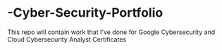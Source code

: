 # -Cyber-Security-Portfolio
This repo will contain work that I've done for Google Cybersecurity and Cloud Cybersecurity Analyst Certificates
